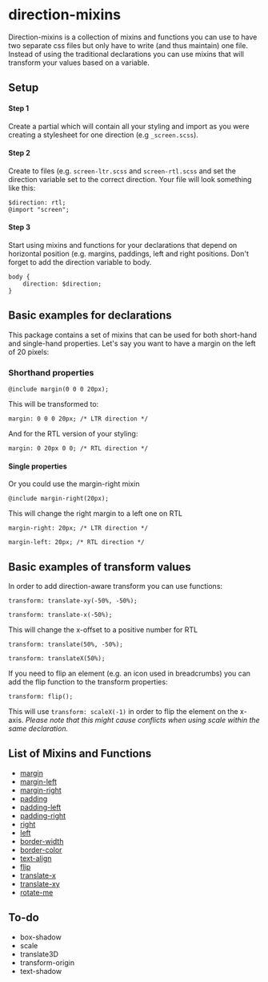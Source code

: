 # direction-mixins
Direction-mixins is a collection of mixins and functions you can use to have two separate css files but only have to write (and thus maintain) one file.
Instead of using the traditional declarations you can use mixins that will transform your values based on a variable.

## Setup

#### Step 1
Create a partial which will contain all your styling and import as you were creating a stylesheet for one direction (e.g `_screen.scss`).


#### Step 2
Create to files (e.g. `screen-ltr.scss` and `screen-rtl.scss` and set the direction variable set to the correct direction. Your file will look something like this:

```
$direction: rtl;
@import "screen";
```

#### Step 3
Start using mixins and functions for your declarations that depend on horizontal position (e.g. margins, paddings, left and right positions. Don't forget to add the direction variable to body.

```
body {
	direction: $direction;
}
```



## Basic examples for declarations
This package contains a set of mixins that can be used for both short-hand and single-hand properties. Let's say you want to have a margin on the left of 20 pixels:


### Shorthand properties

```
@include margin(0 0 0 20px);
```

This will be transformed to:

```
margin: 0 0 0 20px; /* LTR direction */
```

And for the RTL version of your styling:

```
margin: 0 20px 0 0; /* RTL direction */
```

#### Single properties

Or you could use the margin-right mixin

```
@include margin-right(20px);
```

This will change the right margin to a left one on RTL

```
margin-right: 20px; /* LTR direction */
```

```
margin-left: 20px; /* RTL direction */
```

## Basic examples of transform values
In order to add direction-aware transform you can use functions:

```
transform: translate-xy(-50%, -50%);
```

```
transform: translate-x(-50%);
```

This will change the x-offset to a positive number for RTL

```
transform: translate(50%, -50%);
```

```
transform: translateX(50%);
```

If you need to flip an element (e.g. an icon used in breadcrumbs) you can add the flip function to the transform properties:

```
transform: flip();
```

This will use ```transform: scaleX(-1)``` in order to flip the element on the x-axis. 
*Please note that this might cause conflicts when using scale within the same declaration.*

## List of Mixins and Functions

- [margin](./direction/mixins/_mixin-margin.scss)
- [margin-left](./direction/mixins/_mixin-margin-left.scss)
- [margin-right](./direction/mixins/_mixin-margin-right.scss)
- [padding](./direction/mixins/_mixin-padding.scss)
- [padding-left](./direction/mixins/_mixin-padding-left.scss)
- [padding-right](./direction/mixins/_mixin-padding-right.scss)
- [right](./direction/mixins/_mixin-right.scss)
- [left](./direction/mixins/_mixin-left.scss)
- [border-width](./direction/mixins/_mixin-border-width.scss)
- [border-color](./direction/mixins/_mixin-border-color.scss)
- [text-align](./direction/mixins/_mixin-text-align.scss)
- [flip](./direction/function/_function-flip.scss)
- [translate-x](./direction/function/_function-translate-x.scss)
- [translate-xy](./direction/function/_function-translate-xy.scss)
- [rotate-me](./direction/function/_function-rotate-me.scss)

## To-do
- box-shadow
- scale
- translate3D
- transform-origin
- text-shadow
